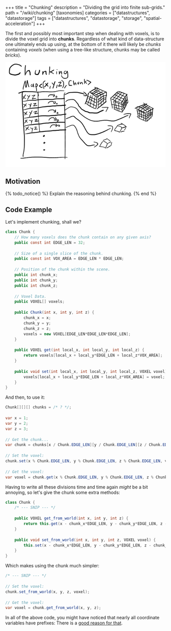 +++
title = "Chunking"
description = "Dividing the grid into finite sub-grids."
path = "/wiki/chunking"
[taxonomies]
categories = ["datastructures", "datastorage"]
tags = ["datastructures", "datastorage", "storage", "spatial-acceleration"]
+++

The first and possibly most important step when dealing with voxels, is to divide the voxel grid into **chunks**. Regardless of what kind of data-structure one ultimately ends up using, at the bottom of it there will likely be *chunks* containing *voxels* (when using a tree-like structure, chunks may be called *bricks*).

![Chunking](chunking.png)

## Motivation

{% todo_notice() %} Explain the reasoning behind chunking. {% end %}

## Code Example

Let's implement chunking, shall we?

```c#
class Chunk {
	// How many voxels does the chunk contain on any given axis?
	public const int EDGE_LEN = 32;
	
	// Size of a single slice of the chunk.
	public const int VOX_AREA = EDGE_LEN * EDGE_LEN;
	
	// Position of the chunk within the scene.
	public int chunk_x;
	public int chunk_y;
	public int chunk_z;
	
	// Voxel Data.
	public VOXEL[] voxels;
	
	public Chunk(int x, int y, int z) {
		chunk_x = x;
		chunk_y = y;
		chunk_z = z;
		voxels = new VOXEL[EDGE_LEN*EDGE_LEN*EDGE_LEN];
	}
	
	public VOXEL get(int local_x, int local_y, int local_z) {
		return voxels[local_x + local_y*EDGE_LEN + local_z*VOX_AREA];
	}
	
	public void set(int local_x, int local_y, int local_z, VOXEL voxel) {
		voxels[local_x + local_y*EDGE_LEN + local_z*VOX_AREA] = voxel;
	}
}
```

And then, to use it:

```c#
Chunk[][][] chunks = /* ? */;

var x = 1;
var y = 2;
var z = 3;

// Get the chunk...
var chunk = chunks[x / Chunk.EDGE_LEN][y / Chunk.EDGE_LEN][z / Chunk.EDGE_LEN];

// Set the voxel:
chunk.set(x % Chunk.EDGE_LEN, y % Chunk.EDGE_LEN, z % Chunk.EDGE_LEN, voxel);

// Get the voxel:
var voxel = chunk.get(x % Chunk.EDGE_LEN, y % Chunk.EDGE_LEN, z % Chunk.EDGE_LEN);
```

Having to write all these divisions time and time again *might* be a bit annoying, so let's give the chunk some extra methods:

```c#
class Chunk {
	/* --- SNIP --- */
	
	public VOXEL get_from_world(int x, int y, int z) {
		return this.get(x - chunk_x*EDGE_LEN, y - chunk_y*EDGE_LEN, z - chunk_z*EDGE_LEN);
	}
	
	public void set_from_world(int x, int y, int z, VOXEL voxel) {
		this.set(x - chunk_x*EDGE_LEN, y - chunk_y*EDGE_LEN, z - chunk_z*EDGE_LEN, voxel);
	}
}
```

Which makes using the chunk much simpler:

```c#
/* --- SNIP --- */

// Set the voxel:
chunk.set_from_world(x, y, z, voxel);

// Get the voxel:
var voxel = chunk.get_from_world(x, y, z);
```

In all of the above code, you might have noticed that nearly all coordinate variables have prefixes: There is a [good reason for that](/wiki/coordinate-systems/).